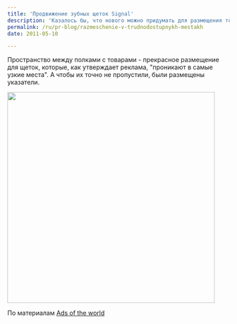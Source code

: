 ```yaml
---
title: 'Продвижение зубных щеток Signal'
description: 'Казалось бы, что нового можно придумать для размещения товаров в магазине? Верхняя полка, нижняя полка, стенды... Но агентству Buzz in a Box, Бельгия, удалось найти еще одно незанятое место.'
permalink: /ru/pr-blog/razmeschenie-v-trudnodostupnykh-mestakh
date: 2011-05-10

---
```


Пространство между полками с товарами - прекрасное размещение для щеток, которые, как утверждает реклама, "проникают в самые узкие места". А чтобы их точно не пропустили, были размещены указатели.

<img src="{{ site.assets }}/upload/signal_presentation_a2_def_fr_en.jpg" alt="" class="post__img" width="470" height="478">

По материалам <a href="https://www.adsoftheworld.com">Ads of the world</a>

